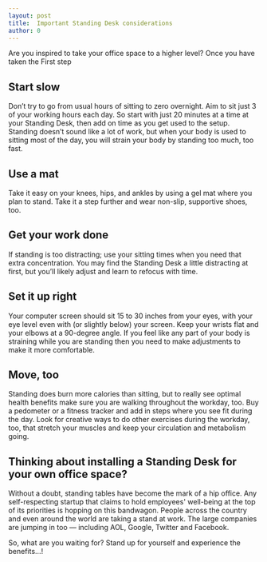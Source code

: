 ```yaml
---
layout: post
title:  Important Standing Desk considerations
author: 0
---
```


Are you inspired to take your office space to a higher level? Once you have taken the First step

## Start slow
Don’t try to go from usual hours of sitting to zero overnight. Aim
to sit just 3 of your working hours each day. So start with just 20 minutes at a time at your Standing Desk, then
add on time as you get used to the setup. Standing doesn’t sound like a lot of work, but when your body is used
to sitting most of the day, you will strain your body by standing too much, too fast.

## Use a mat
Take it easy on your knees, hips, and ankles by using a gel mat where
you plan to stand. Take it a step further and wear non-slip, supportive shoes, too.

## Get your work done
If standing is too distracting; use your sitting times when
you need that extra concentration. You may find the Standing Desk a little distracting at first, but you’ll likely
adjust and learn to refocus with time.

## Set it up right
Your computer screen should sit 15 to 30 inches from your eyes,
with your eye level even with (or slightly below) your screen. Keep your wrists flat and your elbows at a 90-degree
angle. If you feel like any part of your body is straining while you are standing then you need to make adjustments
to make it more comfortable.

## Move, too
Standing does burn more calories than sitting, but to really see optimal
health benefits make sure you are walking throughout the workday, too. Buy a pedometer or a fitness tracker and
add in steps where you see fit during the day. Look for creative ways to do other exercises during the workday,
too, that stretch your muscles and keep your circulation and metabolism going.

## Thinking about installing a Standing Desk for your own office space? 
Without a doubt,
standing tables have become the mark of a hip office. Any self-respecting startup that claims to hold employees'
well-being at the top of its priorities is hopping on this bandwagon. People across the country and even around
the world are taking a stand at work. The large companies are jumping in too — including AOL, Google, Twitter and
Facebook.

So, what are you waiting for? Stand up for yourself and experience the benefits…!
